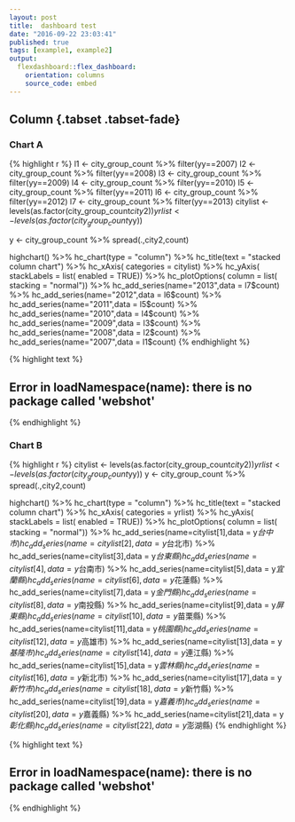 ```yaml
---
layout: post
title:  dashboard test
date: "2016-09-22 23:03:41"
published: true
tags: [example1, example2]
output:
  flexdashboard::flex_dashboard:
    orientation: columns
    source_code: embed
---
```




Column {.tabset .tabset-fade}
---

### Chart A


{% highlight r %}
l1 <- city_group_count %>% filter(yy==2007)
l2 <- city_group_count %>% filter(yy==2008)
l3 <- city_group_count %>% filter(yy==2009)
l4 <- city_group_count %>% filter(yy==2010)
l5 <- city_group_count %>% filter(yy==2011)
l6 <- city_group_count %>% filter(yy==2012)
l7 <- city_group_count %>% filter(yy==2013)
citylist <- levels(as.factor(city_group_count$city2))
yrlist <- levels(as.factor(city_group_count$yy))


y <- city_group_count %>% spread(.,city2,count)



highchart() %>%
  hc_chart(type = "column") %>%
  hc_title(text = "stacked column chart") %>%
  hc_xAxis( categories = citylist) %>%
  hc_yAxis( stackLabels = list( enabled = TRUE)) %>%
  hc_plotOptions( column = list( stacking = "normal")) %>%
  hc_add_series(name="2013",data = l7$count) %>%
  hc_add_series(name="2012",data = l6$count) %>%
  hc_add_series(name="2011",data = l5$count) %>%
  hc_add_series(name="2010",data = l4$count) %>%
  hc_add_series(name="2009",data = l3$count) %>%
  hc_add_series(name="2008",data = l2$count) %>%
  hc_add_series(name="2007",data = l1$count)
{% endhighlight %}



{% highlight text %}
## Error in loadNamespace(name): there is no package called 'webshot'
{% endhighlight %}

### Chart B


{% highlight r %}
citylist <- levels(as.factor(city_group_count$city2))
yrlist <- levels(as.factor(city_group_count$yy))
y <- city_group_count %>% spread(.,city2,count)

highchart() %>%
  hc_chart(type = "column") %>%
  hc_title(text = "stacked column chart") %>%
  hc_xAxis( categories = yrlist) %>%
  hc_yAxis( stackLabels = list( enabled = TRUE)) %>%
  hc_plotOptions( column = list( stacking = "normal")) %>%
  hc_add_series(name=citylist[1],data = y$台中市) %>%
  hc_add_series(name=citylist[2],data = y$台北市) %>%
  hc_add_series(name=citylist[3],data = y$台東縣) %>%
  hc_add_series(name=citylist[4],data = y$台南市) %>%
  hc_add_series(name=citylist[5],data = y$宜蘭縣) %>%
  hc_add_series(name=citylist[6],data = y$花蓮縣) %>%
  hc_add_series(name=citylist[7],data = y$金門縣) %>%
  hc_add_series(name=citylist[8],data = y$南投縣) %>%
  hc_add_series(name=citylist[9],data = y$屏東縣) %>%
  hc_add_series(name=citylist[10],data = y$苗栗縣) %>%
  hc_add_series(name=citylist[11],data = y$桃園縣) %>%
  hc_add_series(name=citylist[12],data = y$高雄市) %>%
  hc_add_series(name=citylist[13],data = y$基隆市) %>%
  hc_add_series(name=citylist[14],data = y$連江縣) %>%
  hc_add_series(name=citylist[15],data = y$雲林縣) %>%
  hc_add_series(name=citylist[16],data = y$新北市) %>%
  hc_add_series(name=citylist[17],data = y$新竹市) %>%
  hc_add_series(name=citylist[18],data = y$新竹縣) %>%
  hc_add_series(name=citylist[19],data = y$嘉義市) %>%
  hc_add_series(name=citylist[20],data = y$嘉義縣) %>%
  hc_add_series(name=citylist[21],data = y$彰化縣) %>%
  hc_add_series(name=citylist[22],data = y$澎湖縣)
{% endhighlight %}



{% highlight text %}
## Error in loadNamespace(name): there is no package called 'webshot'
{% endhighlight %}
